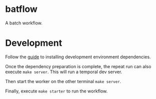 # batflow
A batch workflow.

# Development

Follow the [guide](https://docs.temporal.io/application-development/foundations#run-a-development-server) to installing development environment dependencies.

Once the dependency preparation is complete, the repeat run can also execute `make server`. This will run a temporal dev server.

Then start the worker on the other terminal `make server`.

Finally, execute `make starter` to run the workflow.